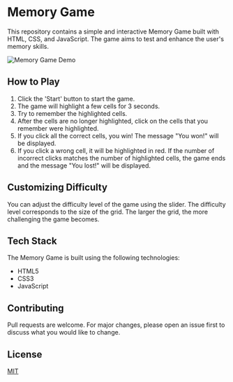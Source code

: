 Memory Game
===========

This repository contains a simple and interactive Memory Game built with HTML, CSS, and JavaScript. The game aims to test and enhance the user's memory skills.

![Memory Game Demo](https://github.com/username/repository/blob/main/images/demo.gif)


How to Play
-----------

1.  Click the 'Start' button to start the game.
2.  The game will highlight a few cells for 3 seconds.
3.  Try to remember the highlighted cells.
4.  After the cells are no longer highlighted, click on the cells that you remember were highlighted.
5.  If you click all the correct cells, you win! The message "You won!" will be displayed.
6.  If you click a wrong cell, it will be highlighted in red. If the number of incorrect clicks matches the number of highlighted cells, the game ends and the message "You lost!" will be displayed.

Customizing Difficulty
----------------------

You can adjust the difficulty level of the game using the slider. The difficulty level corresponds to the size of the grid. The larger the grid, the more challenging the game becomes.

Tech Stack
----------

The Memory Game is built using the following technologies:

-   HTML5
-   CSS3
-   JavaScript

Contributing
------------

Pull requests are welcome. For major changes, please open an issue first to discuss what you would like to change.

License
-------

[MIT](https://choosealicense.com/licenses/mit/)
